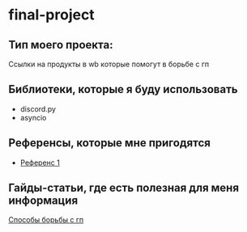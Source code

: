 # final-project
## Тип моего проекта:
 Ссылки на продукты в wb  которые помогут в борьбе с гп

## Библиотеки, которые я буду использовать
- discord.py
- asyncio

## Референсы, которые мне пригодятся
- [Референс 1](https://www.wildberries.ru/)

## Гайды-статьи, где есть полезная для меня информация
[Способы борьбы с гп](https://www.unep.org/ru/novosti-i-istorii/istoriya/10-sposobov-borby-s-klimaticheskim-krizisom)
